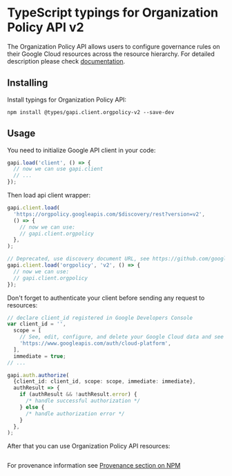 # TypeScript typings for Organization Policy API v2

The Organization Policy API allows users to configure governance rules on their Google Cloud resources across the resource hierarchy.
For detailed description please check [documentation](https://cloud.google.com/orgpolicy/docs/reference/rest/index.html).

## Installing

Install typings for Organization Policy API:

```
npm install @types/gapi.client.orgpolicy-v2 --save-dev
```

## Usage

You need to initialize Google API client in your code:

```typescript
gapi.load('client', () => {
  // now we can use gapi.client
  // ...
});
```

Then load api client wrapper:

```typescript
gapi.client.load(
  'https://orgpolicy.googleapis.com/$discovery/rest?version=v2',
  () => {
    // now we can use:
    // gapi.client.orgpolicy
  },
);
```

```typescript
// Deprecated, use discovery document URL, see https://github.com/google/google-api-javascript-client/blob/master/docs/reference.md#----gapiclientloadname----version----callback--
gapi.client.load('orgpolicy', 'v2', () => {
  // now we can use:
  // gapi.client.orgpolicy
});
```

Don't forget to authenticate your client before sending any request to resources:

```typescript
// declare client_id registered in Google Developers Console
var client_id = '',
  scope = [
    // See, edit, configure, and delete your Google Cloud data and see the email address for your Google Account.
    'https://www.googleapis.com/auth/cloud-platform',
  ],
  immediate = true;
// ...

gapi.auth.authorize(
  {client_id: client_id, scope: scope, immediate: immediate},
  authResult => {
    if (authResult && !authResult.error) {
      /* handle successful authorization */
    } else {
      /* handle authorization error */
    }
  },
);
```

After that you can use Organization Policy API resources: <!-- TODO: make this work for multiple namespaces -->

```typescript

```

For provenance information see [Provenance section on NPM](https://www.npmjs.com/package/@maxim_mazurok/gapi.client.orgpolicy-v2#Provenance:~:text=none-,Provenance,-Built%20and%20signed)
